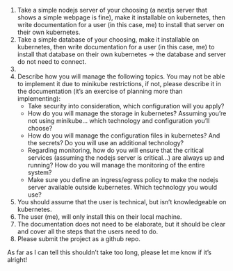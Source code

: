 1. Take a simple nodejs server of your choosing (a nextjs server that shows a simple webpage is fine), make it installable on kubernetes, then write documentation for a user (in this case, me) to install that server on their own kubernetes.
2. Take a simple database of your choosing, make it installable on kubernetes, then write documentation for a user (in this case, me) to install that database on their own kubernetes -> the database and server do not need to connect.
3.
4. Describe how you will manage the following topics. You may not be able to implement it due to minikube restrictions, if not, please describe it in the documentation (it’s an exercise of planning more than implementing):
    * Take security into consideration, which configuration will you apply?
    * How do you will manage the storage in kubernetes? Assuming you’re not using minikube... which technology and configuration you’ll choose?
    * How do you will manage the configuration files in kubernetes? And the secrets? Do you will use an additional technology?
    * Regarding monitoring, how do you will ensure that the critical services (assuming the nodejs server is critical...) are always up and running? How do you will manage the monitoring of the entire system?
    * Make sure you define an ingress/egress policy to make the nodejs server available outside kubernetes. Which technology you would use?
5. You should assume that the user is technical, but isn’t knowledgeable on kubernetes.
6. The user (me), will only install this on their local machine.
7. The documentation does not need to be elaborate, but it should be clear and cover all the steps that the users need to do.
8. Please submit the project as a github repo.

As far as I can tell this shouldn’t take too long, please let me know if it’s alright!
